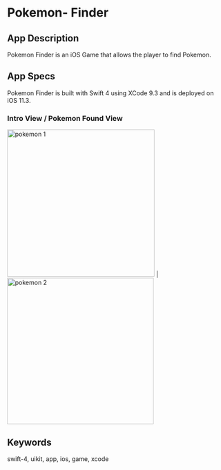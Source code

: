 # Pokemon- Finder

## App Description

Pokemon Finder is an iOS Game that allows the player to find Pokemon.

## App Specs

Pokemon Finder is built with Swift 4 using XCode 9.3 and is deployed on iOS 11.3.


### Intro View / Pokemon Found View

<img width="341" alt="pokemon 1" src="https://user-images.githubusercontent.com/10927442/38461414-166d0042-3a84-11e8-97c1-79a94cad8e53.png"> | <img width="339" alt="pokemon 2" src="https://user-images.githubusercontent.com/10927442/38461416-2ba9e4ac-3a84-11e8-82d5-c949e5324d90.png">

## Keywords

swift-4, uikit, app, ios, game, xcode
